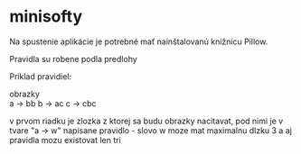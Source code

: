 # minisofty

Na spustenie aplikácie je potrebné mať nainštalovanú knižnicu Pillow.

Pravidla su robene podla predlohy

Priklad pravidiel:

obrazky     
a -> bb
b -> ac
c -> cbc

v prvom riadku je zlozka z ktorej sa budu obrazky nacitavat,
pod nimi je v tvare "a -> w" napisane pravidlo - slovo w moze mat maximalnu dlzku 3 a aj pravidla mozu existovat len tri
